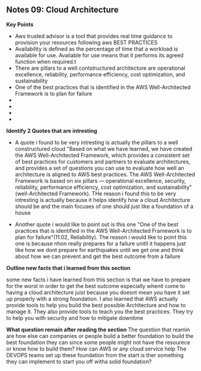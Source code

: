 ## Notes 09: Cloud Architecture

**Key Points**
+ Aws trusted advisor is a tool that provides real time guidance to provision your resources following aws BEST PRACTICES
+  Availability is defined as the percentage of time that a workload is available for use. Available for use means that it performs its agreed function when required.t
+ There are pillars to a well contstructured architecture are operational excellence, reliability, performance efficiency, cost optimization, and sustainability
+ One of the best practices that is identified in the AWS Well-Architected Framework is to plan for failure
+ 
+ 
+ 
+ 
  
**Identify 2 Quotes that are intresting**
+ A quote i found to be very intresting is actually the pillars to a well constructured cloud "Based on what we have learned, we have created the AWS Well-Architected Framework, which provides
a consistent set of best practices for customers and partners to evaluate architectures, and provides a set
of questions you can use to evaluate how well an architecture is aligned to AWS best practices.
The AWS Well-Architected Framework is based on six pillars — operational excellence, security, reliability,
performance efficiency, cost optimization, and sustainability"(well-Architected Framework). THe reason i found this to be very intresting is actually because it helps identify how a cloud Architecture should be and the main focuses of one should just like a foundation of a house

+ Another quote i would like to point out is this one "One of the best practices that is identified in the AWS Well-Architected Framework is to plan for failure"(11.02, Reliability). The reason i would like to point this one is because nhon really prepares for a failure unitll it happens just like how we dont prepare for earthquakes until we get one and think about how we can prevent and get the best outcome from a failure

**Outline new facts that i learned from this section**

some new facts i have learned from this section is that we have to prepare for the worst in order to get the best outcome especially whenit come to having a cloud architecture juist because you doesnt mean you have it set up properly with a strong foundation. I also learned that AWS actually provide tools to help you build the best possible Architecture and how to manage it. They also provide tools to teach you the best practices. They try to help you with security and how to mitigate downtime


**What question remain after reading the section**
The question that reamin are how else can companies or people build a better foundation to build the best foundation they can since some people might not have the resourece or know how to build them? How can AWS or any cloud service help The DEVOPS teams set up these foundation from the start is ther something they can implement to start you off witha solid foundation?
